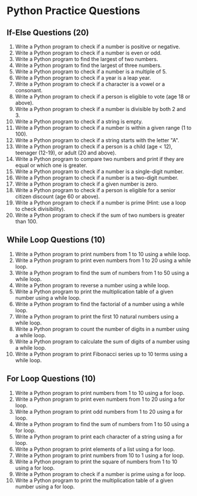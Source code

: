 # Python Practice Questions

## If-Else Questions (20)

1. Write a Python program to check if a number is positive or negative.
2. Write a Python program to check if a number is even or odd.
3. Write a Python program to find the largest of two numbers.
4. Write a Python program to find the largest of three numbers.
5. Write a Python program to check if a number is a multiple of 5.
6. Write a Python program to check if a year is a leap year.
7. Write a Python program to check if a character is a vowel or a consonant.
8. Write a Python program to check if a person is eligible to vote (age 18 or above).
9. Write a Python program to check if a number is divisible by both 2 and 3.
10. Write a Python program to check if a string is empty.
11. Write a Python program to check if a number is within a given range (1 to 100).
12. Write a Python program to check if a string starts with the letter "A".
13. Write a Python program to check if a person is a child (age < 12), teenager (12-19), or adult (20 and above).
14. Write a Python program to compare two numbers and print if they are equal or which one is greater.
15. Write a Python program to check if a number is a single-digit number.
16. Write a Python program to check if a number is a two-digit number.
17. Write a Python program to check if a given number is zero.
18. Write a Python program to check if a person is eligible for a senior citizen discount (age 60 or above).
19. Write a Python program to check if a number is prime (Hint: use a loop to check divisibility).
20. Write a Python program to check if the sum of two numbers is greater than 100.

## While Loop Questions (10)

1. Write a Python program to print numbers from 1 to 10 using a while loop.
2. Write a Python program to print even numbers from 1 to 20 using a while loop.
3. Write a Python program to find the sum of numbers from 1 to 50 using a while loop.
4. Write a Python program to reverse a number using a while loop.
5. Write a Python program to print the multiplication table of a given number using a while loop.
6. Write a Python program to find the factorial of a number using a while loop.
7. Write a Python program to print the first 10 natural numbers using a while loop.
8. Write a Python program to count the number of digits in a number using a while loop.
9. Write a Python program to calculate the sum of digits of a number using a while loop.
10. Write a Python program to print Fibonacci series up to 10 terms using a while loop.

## For Loop Questions (10)

1. Write a Python program to print numbers from 1 to 10 using a for loop.
2. Write a Python program to print even numbers from 1 to 20 using a for loop.
3. Write a Python program to print odd numbers from 1 to 20 using a for loop.
4. Write a Python program to find the sum of numbers from 1 to 50 using a for loop.
5. Write a Python program to print each character of a string using a for loop.
6. Write a Python program to print elements of a list using a for loop.
7. Write a Python program to print numbers from 10 to 1 using a for loop.
8. Write a Python program to print the square of numbers from 1 to 10 using a for loop.
9. Write a Python program to check if a number is prime using a for loop.
10. Write a Python program to print the multiplication table of a given number using a for loop.

